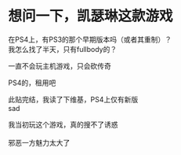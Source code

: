 # 想问一下，凯瑟琳这款游戏


在PS4上，有PS3的那个早期版本吗（或者其重制）？<br />
我怎么找了半天，只有fullbody的？

一直不会玩主机游戏，只会砍传奇

PS4的，租用吧

此贴完结，我读了下维基，PS4上仅有新版<br />
sad

我当初玩这个游戏，真的搜不了诱惑<br />
<br />
邪恶一方魅力太大了 <img src="static/image/smiley/default/cry.gif" smilieid="4" border="0" alt="" />
